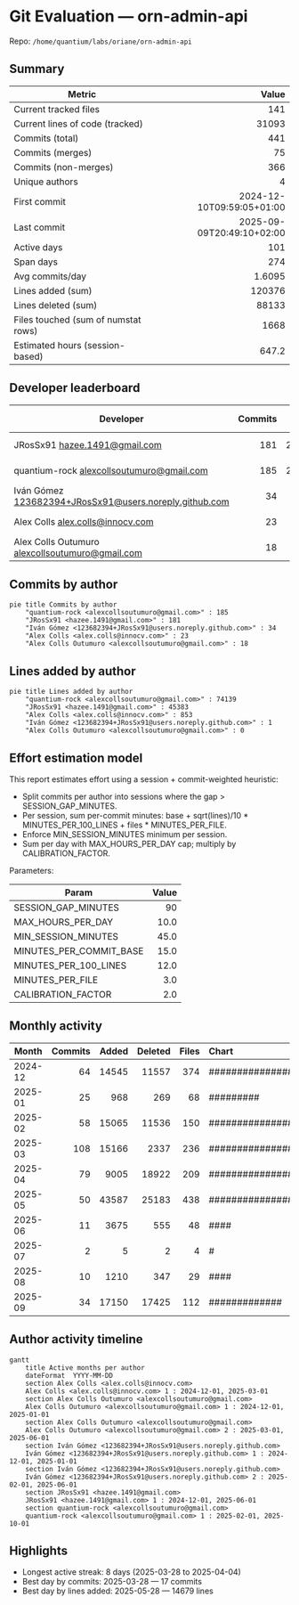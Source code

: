 # Git Evaluation — orn-admin-api

Repo: `/home/quantium/labs/oriane/orn-admin-api`

## Summary

| Metric | Value |
|---|---:|
| Current tracked files | 141 |
| Current lines of code (tracked) | 31093 |
| Commits (total) | 441 |
| Commits (merges) | 75 |
| Commits (non-merges) | 366 |
| Unique authors | 4 |
| First commit | 2024-12-10T09:59:05+01:00 |
| Last commit | 2025-09-09T20:49:10+02:00 |
| Active days | 101 |
| Span days | 274 |
| Avg commits/day | 1.6095 |
| Lines added (sum) | 120376 |
| Lines deleted (sum) | 88133 |
| Files touched (sum of numstat rows) | 1668 |
| Estimated hours (session-based) | 647.2 |

## Developer leaderboard

| Developer | Commits | Hours | Added | Deleted | Files | Active days | First | Last | Avg size | Median size | Stars |
|---|---:|---:|---:|---:|---:|---:|---|---|---:|---:|:--:
| JRosSx91 <hazee.1491@gmail.com> | 181 | 290.25 | 45383 | 58475 | 916 | 64 | 2024-12-10T10:10:29+01:00 | 2025-05-28T11:48:20+02:00 | 573.8 | 48.0 | ★★★★★ |
| quantium-rock <alexcollsoutumuro@gmail.com> | 185 | 267.36 | 74139 | 29473 | 675 | 52 | 2025-02-08T22:27:14+01:00 | 2025-09-09T20:49:10+02:00 | 560.06 | 58.0 | ★★★★★ |
| Iván Gómez <123682394+JRosSx91@users.noreply.github.com> | 34 | 40.0 | 1 | 0 | 1 | 22 | 2024-12-10T09:59:05+01:00 | 2025-05-23T11:22:44+02:00 | 0.03 | 0.0 | ★☆☆☆☆ |
| Alex Colls <alex.colls@innocv.com> | 23 | 28.09 | 853 | 185 | 76 | 9 | 2024-12-28T20:48:05+01:00 | 2025-02-14T08:16:36+01:00 | 45.13 | 8.0 | ☆☆☆☆☆ |
| Alex Colls Outumuro <alexcollsoutumuro@gmail.com> | 18 | 21.5 | 0 | 0 | 0 | 12 | 2024-12-28T18:53:45+01:00 | 2025-05-28T11:55:25+02:00 | 0.0 | 0.0 | ☆☆☆☆☆ |

## Commits by author

```mermaid
pie title Commits by author
    "quantium-rock <alexcollsoutumuro@gmail.com>" : 185
    "JRosSx91 <hazee.1491@gmail.com>" : 181
    "Iván Gómez <123682394+JRosSx91@users.noreply.github.com>" : 34
    "Alex Colls <alex.colls@innocv.com>" : 23
    "Alex Colls Outumuro <alexcollsoutumuro@gmail.com>" : 18
```

## Lines added by author

```mermaid
pie title Lines added by author
    "quantium-rock <alexcollsoutumuro@gmail.com>" : 74139
    "JRosSx91 <hazee.1491@gmail.com>" : 45383
    "Alex Colls <alex.colls@innocv.com>" : 853
    "Iván Gómez <123682394+JRosSx91@users.noreply.github.com>" : 1
    "Alex Colls Outumuro <alexcollsoutumuro@gmail.com>" : 0
```

## Effort estimation model

This report estimates effort using a session + commit-weighted heuristic:
- Split commits per author into sessions where the gap > SESSION_GAP_MINUTES.
- Per session, sum per-commit minutes: base + sqrt(lines)/10 * MINUTES_PER_100_LINES + files * MINUTES_PER_FILE.
- Enforce MIN_SESSION_MINUTES minimum per session.
- Sum per day with MAX_HOURS_PER_DAY cap; multiply by CALIBRATION_FACTOR.

Parameters:

| Param | Value |
|---|---:|
| SESSION_GAP_MINUTES | 90 |
| MAX_HOURS_PER_DAY | 10.0 |
| MIN_SESSION_MINUTES | 45.0 |
| MINUTES_PER_COMMIT_BASE | 15.0 |
| MINUTES_PER_100_LINES | 12.0 |
| MINUTES_PER_FILE | 3.0 |
| CALIBRATION_FACTOR | 2.0 |

## Monthly activity

| Month | Commits | Added | Deleted | Files | Chart |
|---|---:|---:|---:|---:|:---|
| 2024-12 | 64 | 14545 | 11557 | 374 | ######################## |
| 2025-01 | 25 | 968 | 269 | 68 | ######### |
| 2025-02 | 58 | 15065 | 11536 | 150 | ##################### |
| 2025-03 | 108 | 15166 | 2337 | 236 | ######################################## |
| 2025-04 | 79 | 9005 | 18922 | 209 | ############################# |
| 2025-05 | 50 | 43587 | 25183 | 438 | ################### |
| 2025-06 | 11 | 3675 | 555 | 48 | #### |
| 2025-07 | 2 | 5 | 2 | 4 | # |
| 2025-08 | 10 | 1210 | 347 | 29 | #### |
| 2025-09 | 34 | 17150 | 17425 | 112 | ############# |

## Author activity timeline

```mermaid
gantt
    title Active months per author
    dateFormat  YYYY-MM-DD
    section Alex Colls <alex.colls@innocv.com>
    Alex Colls <alex.colls@innocv.com> 1 : 2024-12-01, 2025-03-01
    section Alex Colls Outumuro <alexcollsoutumuro@gmail.com>
    Alex Colls Outumuro <alexcollsoutumuro@gmail.com> 1 : 2024-12-01, 2025-01-01
    section Alex Colls Outumuro <alexcollsoutumuro@gmail.com>
    Alex Colls Outumuro <alexcollsoutumuro@gmail.com> 2 : 2025-03-01, 2025-06-01
    section Iván Gómez <123682394+JRosSx91@users.noreply.github.com>
    Iván Gómez <123682394+JRosSx91@users.noreply.github.com> 1 : 2024-12-01, 2025-01-01
    section Iván Gómez <123682394+JRosSx91@users.noreply.github.com>
    Iván Gómez <123682394+JRosSx91@users.noreply.github.com> 2 : 2025-02-01, 2025-06-01
    section JRosSx91 <hazee.1491@gmail.com>
    JRosSx91 <hazee.1491@gmail.com> 1 : 2024-12-01, 2025-06-01
    section quantium-rock <alexcollsoutumuro@gmail.com>
    quantium-rock <alexcollsoutumuro@gmail.com> 1 : 2025-02-01, 2025-10-01
```

## Highlights

- Longest active streak: 8 days (2025-03-28 to 2025-04-04)
- Best day by commits: 2025-03-28 — 17 commits
- Best day by lines added: 2025-05-28 — 14679 lines

